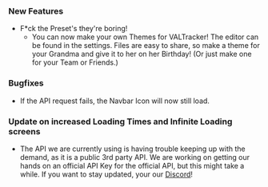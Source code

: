 ### New Features

- F*ck the Preset's they're boring!
    - You can now make your own Themes for VALTracker! The editor can be found in the settings. Files are easy to share, so make a theme for your Grandma and give it to her on her Birthday! (Or just make one for your Team or Friends.)

### Bugfixes

- If the API request fails, the Navbar Icon will now still load.

### Update on increased Loading Times and Infinite Loading screens

- The API we are currently using is having trouble keeping up with the demand, as it is a public 3rd party API. We are working on getting our hands on an official API Key for the official API, but this might take a while. If you want to stay updated, your our [Discord](https://discord.gg/aJfQ4yHysG)!